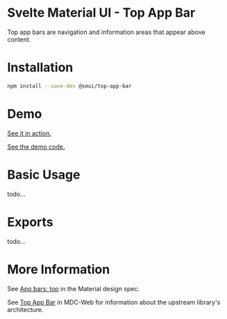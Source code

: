 # Svelte Material UI - Top App Bar

Top app bars are navigation and information areas that appear above content.

# Installation

```sh
npm install --save-dev @smui/top-app-bar
```

# Demo

[See it in action.](https://sveltematerialui.com/demo/top-app-bar)

[See the demo code.](/site/src/routes/demo/top-app-bar/)

# Basic Usage

todo...

# Exports

todo...

# More Information

See [App bars: top](https://material.io/components/app-bars-top) in the Material design spec.

See [Top App Bar](https://github.com/material-components/material-components-web/tree/v10.0.0/packages/mdc-top-app-bar) in MDC-Web for information about the upstream library's architecture.
